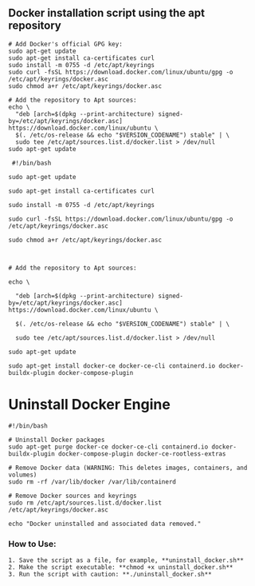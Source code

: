 ## Docker installation script using the apt repository
```
# Add Docker's official GPG key:
sudo apt-get update
sudo apt-get install ca-certificates curl
sudo install -m 0755 -d /etc/apt/keyrings
sudo curl -fsSL https://download.docker.com/linux/ubuntu/gpg -o /etc/apt/keyrings/docker.asc
sudo chmod a+r /etc/apt/keyrings/docker.asc

# Add the repository to Apt sources:
echo \
  "deb [arch=$(dpkg --print-architecture) signed-by=/etc/apt/keyrings/docker.asc] https://download.docker.com/linux/ubuntu \
  $(. /etc/os-release && echo "$VERSION_CODENAME") stable" | \
  sudo tee /etc/apt/sources.list.d/docker.list > /dev/null
sudo apt-get update
```

```
 #!/bin/bash

sudo apt-get update

sudo apt-get install ca-certificates curl

sudo install -m 0755 -d /etc/apt/keyrings

sudo curl -fsSL https://download.docker.com/linux/ubuntu/gpg -o /etc/apt/keyrings/docker.asc

sudo chmod a+r /etc/apt/keyrings/docker.asc



# Add the repository to Apt sources:

echo \

  "deb [arch=$(dpkg --print-architecture) signed-by=/etc/apt/keyrings/docker.asc] https://download.docker.com/linux/ubuntu \

  $(. /etc/os-release && echo "$VERSION_CODENAME") stable" | \

  sudo tee /etc/apt/sources.list.d/docker.list > /dev/null

sudo apt-get update

sudo apt-get install docker-ce docker-ce-cli containerd.io docker-buildx-plugin docker-compose-plugin
```
# Uninstall Docker Engine
```
#!/bin/bash

# Uninstall Docker packages
sudo apt-get purge docker-ce docker-ce-cli containerd.io docker-buildx-plugin docker-compose-plugin docker-ce-rootless-extras

# Remove Docker data (WARNING: This deletes images, containers, and volumes)
sudo rm -rf /var/lib/docker /var/lib/containerd

# Remove Docker sources and keyrings
sudo rm /etc/apt/sources.list.d/docker.list /etc/apt/keyrings/docker.asc

echo "Docker uninstalled and associated data removed."
```
### How to Use:
    
    1. Save the script as a file, for example, **uninstall_docker.sh**
    2. Make the script executable: **chmod +x uninstall_docker.sh**
    3. Run the script with caution: **./uninstall_docker.sh**
